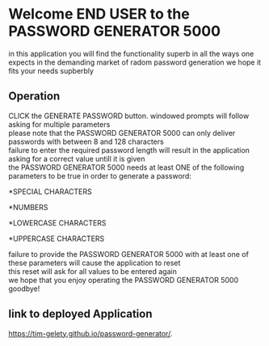 # Welcome END USER to the PASSWORD GENERATOR 5000

in this application you will find the functionality superb in all the ways one expects in the demanding market of radom password generation we hope it fits your needs supberbly

## Operation
 CLICK the GENERATE PASSWORD button. windowed prompts will follow asking for multiple parameters\
 please note that the PASSWORD GENERATOR 5000 can only deliver passwords with between 8 and 128 characters\
 failure to enter the required password length will result in the application asking for a correct value untill it is given\
 the PASSWORD GENERATOR 5000 needs at least ONE of the following parameters to be true in order to generate a password:
 
 *SPECIAL CHARACTERS
 
 *NUMBERS
 
 *LOWERCASE CHARACTERS
 
 *UPPERCASE CHARACTERS
 
 failure to provide the PASSWORD GENERATOR 5000 with at least one of these parameters will cause the application to reset\
 this reset will ask for all values to be entered again\
 we hope that you enjoy operating the PASSWORD GENERATOR 5000\
 goodbye!
 
 ## link to deployed Application
 
https://tim-gelety.github.io/password-generator/.
